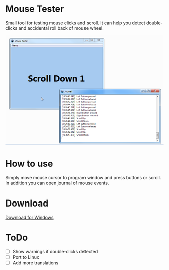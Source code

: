 # Mouse Tester
Small tool for testing mouse clicks and scroll. It can help you detect double-clicks and accidental roll back of mouse wheel. 

![](images/screenshot1.png)


# How to use

Simply move mouse cursor to program window and press buttons or scroll. In addition you can open journal of mouse events.

# Download

[Download for Windows](https://github.com/artem78/MouseTester/releases/latest)

# ToDo

- [ ] Show warnings if double-clicks detected
- [ ] Port to Linux
- [ ] Add more translations